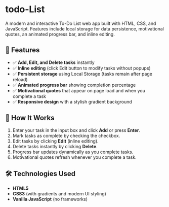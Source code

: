 # todo-List
A modern and interactive To-Do List web app built with HTML, CSS, and JavaScript. Features include local storage for data persistence, motivational quotes, an animated progress bar, and inline editing.

## 🚀 Features
- ✅ **Add, Edit, and Delete tasks** instantly
- ✅ **Inline editing** (click Edit button to modify tasks without popups)
- ✅ **Persistent storage** using Local Storage (tasks remain after page reload)
- ✅ **Animated progress bar** showing completion percentage
- ✅ **Motivational quotes** that appear on page load and when you complete a task
- ✅ **Responsive design** with a stylish gradient background

## 🎯 How It Works
1. Enter your task in the input box and click **Add** or press **Enter**.
2. Mark tasks as complete by checking the checkbox.
3. Edit tasks by clicking **Edit** (inline editing).
4. Delete tasks instantly by clicking **Delete**.
5. Progress bar updates dynamically as you complete tasks.
6. Motivational quotes refresh whenever you complete a task.

## 🛠 Technologies Used
- **HTML5**
- **CSS3** (with gradients and modern UI styling)
- **Vanilla JavaScript** (no frameworks)

